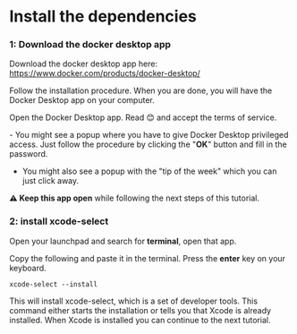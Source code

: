 # Install the dependencies

### 1: Download the docker desktop app

Download the docker desktop app here: <https://www.docker.com/products/docker-desktop/>

Follow the installation procedure. When you are done, you will have the Docker Desktop app on your computer.

Open the Docker Desktop app. Read 😊 and accept the terms of service.

\- You might see a popup where you have to give Docker Desktop privileged access. Just follow the procedure by clicking the "**OK**" button and fill in the password.

- You might also see a popup with the "tip of the week" which you can just click away.

**⚠️ Keep this app open** while following the next steps of this tutorial.

### 2: install xcode-select

Open your launchpad and search for **terminal**, open that app.

Copy the following and paste it in the terminal. Press the **enter** key on your keyboard.

```
xcode-select --install
```

This will install xcode-select, which is a set of developer tools. This command either starts the installation or tells you that Xcode is already installed. When Xcode is installed you can continue to the next tutorial.